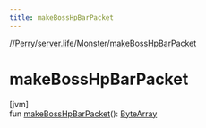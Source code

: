 ```yaml
---
title: makeBossHpBarPacket
---
```

//[Perry](../../../index.html)/[server.life](../index.html)/[Monster](index.html)/[makeBossHpBarPacket](make-boss-hp-bar-packet.html)



# makeBossHpBarPacket



[jvm]\
fun [makeBossHpBarPacket](make-boss-hp-bar-packet.html)(): [ByteArray](https://kotlinlang.org/api/latest/jvm/stdlib/kotlin/-byte-array/index.html)




